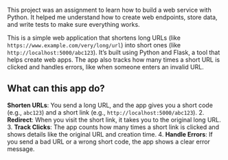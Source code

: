 This project was an assignment to learn how to build a web service with Python. It helped me understand how to create web endpoints, store data, and write tests to make sure everything works.

This is a simple web application that shortens long URLs (like `https://www.example.com/very/long/url`) into short ones (like `http://localhost:5000/abc123`). It’s built using Python and Flask, a tool that helps create web apps. The app also tracks how many times a short URL is clicked and handles errors, like when someone enters an invalid URL.

## What can this app do?
**Shorten URLs**: You send a long URL, and the app gives you a short code (e.g., `abc123`) and a short link (e.g., `http://localhost:5000/abc123`).
2. **Redirect**: When you visit the short link, it takes you to the original long URL.
3. **Track Clicks**: The app counts how many times a short link is clicked and shows details like the original URL and creation time.
4. **Handle Errors**: If you send a bad URL or a wrong short code, the app shows a clear error message.
